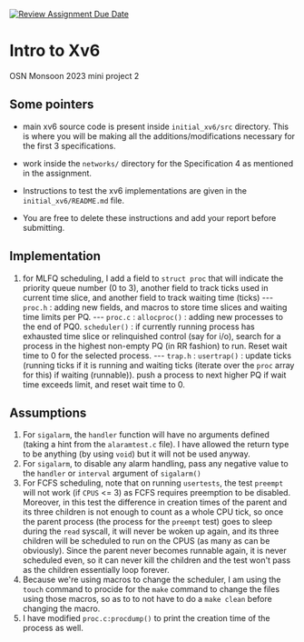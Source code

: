 [![Review Assignment Due Date](https://classroom.github.com/assets/deadline-readme-button-24ddc0f5d75046c5622901739e7c5dd533143b0c8e959d652212380cedb1ea36.svg)](https://classroom.github.com/a/DLipn7os)
# Intro to Xv6
OSN Monsoon 2023 mini project 2

## Some pointers
- main xv6 source code is present inside `initial_xv6/src` directory. This is where you will be making all the additions/modifications necessary for the first 3 specifications. 
- work inside the `networks/` directory for the Specification 4 as mentioned in the assignment.
- Instructions to test the xv6 implementations are given in the `initial_xv6/README.md` file. 

- You are free to delete these instructions and add your report before submitting. 

## Implementation
1. for MLFQ scheduling, I add a field to `struct proc` that will indicate the priority queue number (0 to 3), another field to track ticks used in current time slice, and another field to track waiting time (ticks)
--- `proc.h` : adding new fields, and macros to store time slices and waiting time limits per PQ.
--- `proc.c` : `allocproc()` : adding new processes to the end of PQ0.
                `scheduler()` : if currently running process has exhausted time slice or relinquished control (say for i/o), search for a process in the highest non-empty PQ (in RR fashion) to run. Reset wait time to 0 for the selected process.
--- `trap.h` : `usertrap()` : update ticks (running ticks if it is running and waiting ticks (iterate over the `proc` array for this) if waiting (runnable)). push a process to next higher PQ if wait time exceeds limit, and reset wait time to 0.



## Assumptions
1. For `sigalarm`, the `handler` function will have no arguments defined (taking a hint from the `alaramtest.c` file). I have allowed the return type to be anything (by using `void`) but it will not be used anyway.
2. For `sigalarm`, to disable any alarm handling, pass any negative value to the `handler` or `interval` argument of `sigalarm()`
3. For FCFS scheduling, note that on running `usertests`, the test `preempt` will not work (if `CPUS` <= 3) as FCFS requires preemption to be disabled. Moreover, in this test the difference in creation times of the parent and its three children is not enough to count as a whole CPU tick, so once the parent process (the process for the `preempt` test) goes to sleep during the `read` syscall, it will never be woken up again, and its three children will be scheduled to run on the CPUS (as many as can be obviously). Since the parent never becomes runnable again, it is never scheduled even, so it can never kill the children and the test won't pass as the children essentially loop forever.
4. Because we're using macros to change the scheduler, I am using the `touch` command to procide for the `make` command to change the files using those macros, so as to to not have to do a `make clean` before changing the macro.
5. I have modified `proc.c:procdump()` to print the creation time of the process as well.